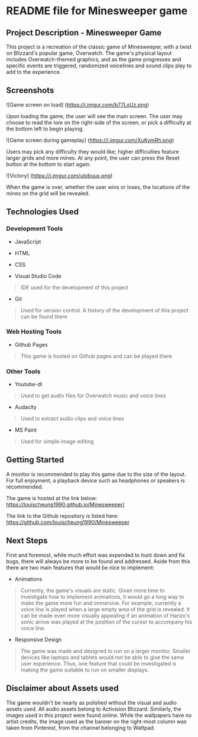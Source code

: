 # README file for Minesweeper game

## Project Description - Minesweeper Game

This project is a recreation of the classic game of Minesweeper, with a twist on Blizzard's popular game, Overwatch. The game's physical layout includes Overwatch-themed graphics, and as the game progresses and specific events are triggered, randomized voicelines and sound clips play to add to the experience.


## Screenshots

![Game screen on load] (https://i.imgur.com/b77LxUz.png)

Upon loading the game, the user will see the main screen. The user may choose to read the lore on the right-side of the screen, or pick a difficulty at the bottom left to begin playing.

![Game screen during gameplay] (https://i.imgur.com/XuKymRh.png)

Users may pick any difficulty they would like; higher difficulties feature larger grids and more mines. At any point, the user can press the Reset button at the bottom to start again.

![Victory] (https://i.imgur.com/uIobuux.png)

When the game is over, whether the user wins or loses, the locations of the mines on the grid will be revealed.


## Technologies Used

### Development Tools

* JavaScript
* HTML
* CSS

* Visual Studio Code

> IDE used for the development of this project

* Git

> Used for version control. A history of the development of this project can be found there


### Web Hosting Tools

* Github Pages

> This game is hosted on Github pages and can be played there


### Other Tools

* Youtube-dl

> Used to get audio files for Overwatch music and voice lines

* Audacity

> Used to extract audio clips and voice lines

* MS Paint

> Used for simple image editing


## Getting Started

A monitor is recommended to play this game due to the size of the layout. For full enjoyment, a playback device such as headphones or speakers is recommended.

The game is hosted at the link below:
https://louischeung1990.github.io/Minesweeper/

The link to the Github repository is listed here:
https://github.com/louischeung1990/Minesweeper


## Next Steps

First and foremost, while much effort was expended to hunt down and fix bugs, there will always be more to be found and addressed. Aside from this there are two main features that would be nice to implement:

* Animations

> Currently, the game's visuals are static. Given more time to investigate how to implement animations, it would go a long way to make the game more fun and immersive. For example, currently a voice line is played when a large empty area of the grid is revealed. It can be made even more visually appealing if an animation of Hanzo's sonic arrow was played at the position of the cursor to accompany his voice line.

* Responsive Design

> The game was made and designed to run on a larger monitor. Smaller devices like laptops and tablets would not be able to give the same user experience. Thus, one feature that could be investigated is making the game suitable to run on smaller displays.


## Disclaimer about Assets used

The game wouldn't be nearly as polished without the visual and audio assets used. All audio assets belong to Activision Blizzard. Similarly, the images used in this project were found online. While the wallpapers have no artist credits, the image used as the banner on the right-most column was taken from Pinterest, from the channel belonging to Wattpad.
